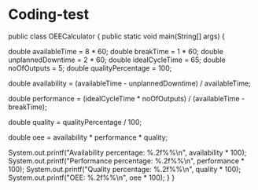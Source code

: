 # Coding-test
public class OEECalculator {
    public static void main(String[] args) {

double availableTime = 8 * 60;
double breakTime = 1 * 60;
double unplannedDowntime = 2 * 60;
double idealCycleTime = 65;
double noOfOutputs = 5;
double qualityPercentage = 100;

        
double availability = (availableTime - unplannedDowntime) / availableTime;


double performance = (idealCycleTime * noOfOutputs) / (availableTime - breakTime);


double quality = qualityPercentage / 100;


double oee = availability * performance * quality;


System.out.printf("Availability percentage: %.2f%%\n", availability * 100);
        System.out.printf("Performance percentage: %.2f%%\n", performance * 100);
        System.out.printf("Quality percentage: %.2f%%\n", quality * 100);
        System.out.printf("OEE: %.2f%%\n", oee * 100);
    }
}

